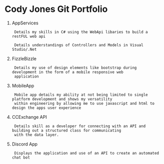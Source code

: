 
# Cody Jones Git Portfolio

1) AppServices

		Details my skills in C# using the WebApi libaries to build a restFUL web api
		
		Details understandings of Controllers and Models in Visual Studio/.Net
		
2) FizzleBizzle

		Details my use of design elements like bootstrap during development in the form of a mobile responsive web 
		application
		
3) MobileApp

		Mobile app details my ability at not being limited to single platform development and shows my versatility 
		within engineering by allowing me to use javascript and html to design the apps user experience
		
4) CCExchange API

		Details skill as a developer for connecting with an API and building out a structured class for communicating 
		with the data layer.

5) Discord App

		Displays the application and use of an API to create an automated chat bot 
